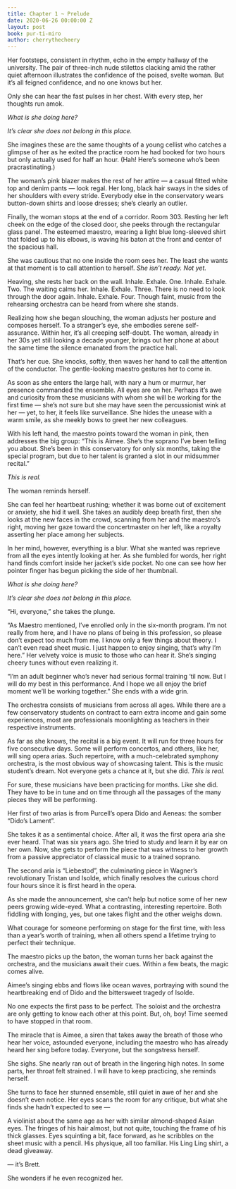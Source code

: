 ```yaml
---
title: Chapter 1 ~ Prelude
date: 2020-06-26 00:00:00 Z
layout: post
book: pur-ti-miro
author: cherrythecheery
---
```


Her footsteps, consistent in rhythm, echo in the empty hallway of the university. The pair of three-inch nude stilettos clacking amid the rather quiet afternoon illustrates the confidence of the poised, svelte woman. But it’s all feigned confidence, and no one knows but her.

Only she can hear the fast pulses in her chest. With every step, her thoughts run amok.
<!--more-->
*What is she doing here?*

*It’s clear she does not belong in this place.*

She imagines these are the same thoughts of a young cellist who catches a glimpse of her as he exited the practice room he had booked for two hours but only actually used for half an hour. (Hah! Here’s someone who’s been pracrastinating.)

The woman’s pink blazer makes the rest of her attire — a casual fitted white top and denim pants — look regal. Her long, black hair sways in the sides of her shoulders with every stride. Everybody else in the conservatory wears button-down shirts and loose dresses; she’s clearly an outlier.

Finally, the woman stops at the end of a corridor. Room 303. Resting her left cheek on the edge of the closed door, she peeks through the rectangular glass panel. The esteemed maestro, wearing a light blue long-sleeved shirt that folded up to his elbows, is waving his baton at the front and center of the spacious hall.

She was cautious that no one inside the room sees her. The least she wants at that moment is to call attention to herself. *She isn’t ready. Not yet.*

Heaving, she rests her back on the wall. Inhale. Exhale. One. Inhale. Exhale. Two. The waiting calms her. Inhale. Exhale. Three. There is no need to look through the door again. Inhale. Exhale. Four. Though faint, music from the rehearsing orchestra can be heard from where she stands.

Realizing how she began slouching, the woman adjusts her posture and composes herself. To a stranger’s eye, she embodies serene self-assurance. Within her, it’s all creeping self-doubt. The woman, already in her 30s yet still looking a decade younger, brings out her phone at about the same time the silence emanated from the practice hall.

That’s her cue. She knocks, softly, then waves her hand to call the attention of the conductor. The gentle-looking maestro gestures her to come in.

As soon as she enters the large hall, with nary a hum or murmur, her presence commanded the ensemble. All eyes are on her. Perhaps it’s awe and curiosity from these musicians with whom she will be working for the first time — she’s not sure but she may have seen the percussionist wink at her — yet, to her, it feels like surveillance. She hides the unease with a warm smile, as she meekly bows to greet her new colleagues.

With his left hand, the maestro points toward the woman in pink, then addresses the big group: “This is Aimee. She’s the soprano I’ve been telling you about. She’s been in this conservatory for only six months, taking the special program, but due to her talent is granted a slot in our midsummer recital.”

*This is real.*

The woman reminds herself.

She can feel her heartbeat rushing; whether it was borne out of excitement or anxiety, she hid it well. She takes an audibly deep breath first, then she looks at the new faces in the crowd, scanning from her and the maestro’s right, moving her gaze toward the concertmaster on her left, like a royalty asserting her place among her subjects.

In her mind, however, everything is a blur. What she wanted was reprieve from all the eyes intently looking at her. As she fumbled for words, her right hand finds comfort inside her jacket’s side pocket. No one can see how her pointer finger has begun picking the side of her thumbnail.

*What is she doing here?*

*It’s clear she does not belong in this place.*

“Hi, everyone,” she takes the plunge.

“As Maestro mentioned, I’ve enrolled only in the six-month program. I’m not really from here, and I have no plans of being in this profession, so please don’t expect too much from me. I know only a few things about theory. I can’t even read sheet music. I just happen to enjoy singing, that’s why I’m here.” Her velvety voice is music to those who can hear it. She’s singing cheery tunes without even realizing it.

“I’m an adult beginner who’s never had serious formal training ‘til now. But I will do my best in this performance. And I hope we all enjoy the brief moment we’ll be working together.” She ends with a wide grin.

The orchestra consists of musicians from across all ages. While there are a few conservatory students on contract to earn extra income and gain some experiences, most are professionals moonlighting as teachers in their respective instruments.

As far as she knows, the recital is a big event. It will run for three hours for five consecutive days. Some will perform concertos, and others, like her, will sing opera arias. Such repertoire, with a much-celebrated symphony orchestra, is the most obvious way of showcasing talent. This is the music student’s dream. Not everyone gets a chance at it, but she did. *This is real.*

For sure, these musicians have been practicing for months. Like she did. They have to be in tune and on time through all the passages of the many pieces they will be performing.

Her first of two arias is from Purcell’s opera Dido and Aeneas: the somber “Dido’s Lament”.

She takes it as a sentimental choice. After all, it was the first opera aria she ever heard. That was six years ago. She tried to study and learn it by ear on her own. Now, she gets to perform the piece that was witness to her growth from a passive appreciator of classical music to a trained soprano.

The second aria is “Liebestod”, the culminating piece in Wagner’s revolutionary Tristan und Isolde, which finally resolves the curious chord four hours since it is first heard in the opera.

As she made the announcement, she can’t help but notice some of her new peers growing wide-eyed. What a contrasting, interesting repertoire. Both fiddling with longing, yes, but one takes flight and the other weighs down.

What courage for someone performing on stage for the first time, with less than a year’s worth of training, when all others spend a lifetime trying to perfect their technique.

The maestro picks up the baton, the woman turns her back against the orchestra, and the musicians await their cues. Within a few beats, the magic comes alive.

Aimee’s singing ebbs and flows like ocean waves, portraying with sound the heartbreaking end of Dido and the bittersweet tragedy of Isolde.

No one expects the first pass to be perfect. The soloist and the orchestra are only getting to know each other at this point. But, oh, boy! Time seemed to have stopped in that room.

The miracle that is Aimee, a siren that takes away the breath of those who hear her voice, astounded everyone, including the maestro who has already heard her sing before today. Everyone, but the songstress herself.

She sighs. She nearly ran out of breath in the lingering high notes. In some parts, her throat felt strained. I will have to keep practicing, she reminds herself.

She turns to face her stunned ensemble, still quiet in awe of her and she doesn’t even notice. Her eyes scans the room for any critique, but what she finds she hadn’t expected to see —

A violinist about the same age as her with similar almond-shaped Asian eyes. The fringes of his hair almost, but not quite, touching the frame of his thick glasses. Eyes squinting a bit, face forward, as he scribbles on the sheet music with a pencil. His physique, all too familiar. His Ling Ling shirt, a dead giveaway.

— it’s Brett.

She wonders if he even recognized her.
